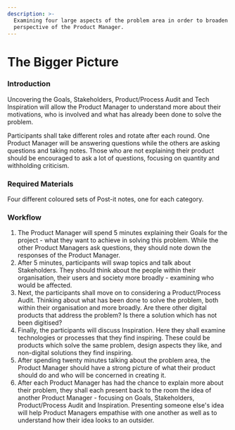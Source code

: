 ```yaml
---
description: >-
  Examining four large aspects of the problem area in order to broaden the
  perspective of the Product Manager.
---
```


# The Bigger Picture

### Introduction

Uncovering the Goals, Stakeholders, Product/Process Audit and Tech Inspiration will allow the Product Manager to understand more about their motivations, who is involved and what has already been done to solve the problem.

Participants shall take different roles and rotate after each round. One Product Manager will be answering questions while the others are asking questions and taking notes. Those who are not explaining their product should be encouraged to ask a lot of questions, focusing on quantity and withholding criticism.

### Required Materials

Four different coloured sets of Post-it notes, one for each category.

### Workflow

1. The Product Manager will spend 5 minutes explaining their Goals for the project - what they want to achieve in solving this problem. While the other Product Managers ask questions, they should note down the responses of the Product Manager.
2. After 5 minutes, participants will swap topics and talk about Stakeholders. They should think about the people within their organisation, their users and society more broadly - examining who would be affected.
3. Next, the participants shall move on to considering a Product/Process Audit. Thinking about what has been done to solve the problem, both within their organisation and more broadly. Are there other digital products that address the problem? Is there a solution which has not been digitised?
4. Finally, the participants will discuss Inspiration. Here they shall examine technologies or processes that they find inspiring. These could be products which solve the same problem, design aspects they like, and non-digital solutions they find inspiring.
5. After spending twenty minutes talking about the problem area, the Product Manager should have a strong picture of what their product should do and who will be concerned in creating it.
6. After each Product Manager has had the chance to explain more about their problem, they shall each present back to the room the idea of another Product Manager - focusing on Goals, Stakeholders, Product/Process Audit and Inspiration. Presenting someone else's idea will help Product Managers empathise with one another as well as to understand how their idea looks to an outsider.
